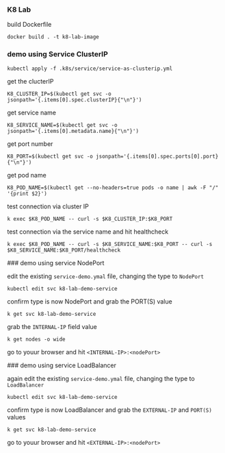 
### K8 Lab

build Dockerfile

```
docker build . -t k8-lab-image
```

### demo using Service ClusterIP

```
kubectl apply -f .k8s/service/service-as-clusterip.yml
```

get the clucterIP

```
K8_CLUSTER_IP=$(kubectl get svc -o jsonpath='{.items[0].spec.clusterIP}{"\n"}')
```

get service name

```
K8_SERVICE_NAME=$(kubectl get svc -o jsonpath='{.items[0].metadata.name}{"\n"}')
```

get port number

```
K8_PORT=$(kubectl get svc -o jsonpath='{.items[0].spec.ports[0].port}{"\n"}')
```

get pod name

```
K8_POD_NAME=$(kubectl get --no-headers=true pods -o name | awk -F "/" '{print $2}')
```

test connection via cluster IP

```
k exec $K8_POD_NAME -- curl -s $K8_CLUSTER_IP:$K8_PORT
```

test connection via the service name and hit healthcheck

```
k exec $K8_POD_NAME -- curl -s $K8_SERVICE_NAME:$K8_PORT -- curl -s  $K8_SERVICE_NAME:$K8_PORT/healthcheck
```

### demo using service NodePort

edit the existing `service-demo.ymal` file, changing the type to `NodePort`

```
kubectl edit svc k8-lab-demo-service
```

confirm type is now NodePort and grab the PORT(S) value

```
k get svc k8-lab-demo-service
```

grab the `INTERNAL-IP` field value

```
k get nodes -o wide
```

go to youur browser and hit `<INTERNAL-IP>:<nodePort>`

### demo using service LoadBalancer

again edit the existing `service-demo.ymal` file, changing the type to `LoadBalancer`

```
kubectl edit svc k8-lab-demo-service
```

confirm type is now LoadBalancer and grab the `EXTERNAL-IP` and `PORT(S)` values

```
k get svc k8-lab-demo-service
```

go to youur browser and hit `<EXTERNAL-IP>:<nodePort>`